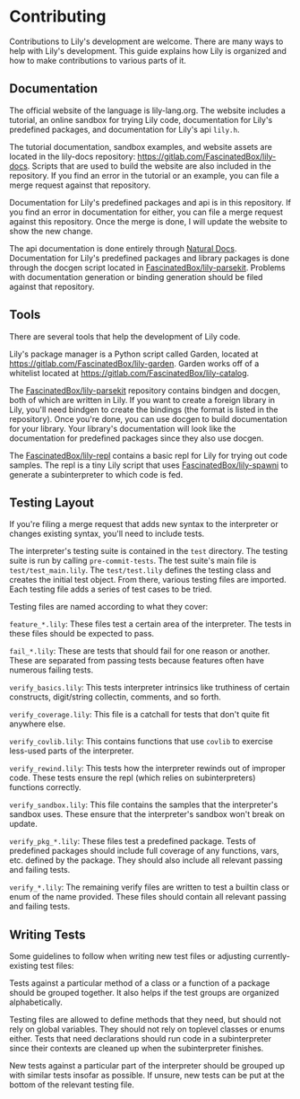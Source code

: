 # Contributing

Contributions to Lily's development are welcome. There are many ways to help with Lily's development. This guide explains how Lily is organized and how to make contributions to various parts of it.

## Documentation

The official website of the language is lily-lang.org. The website includes a tutorial, an online sandbox for trying Lily code, documentation for Lily's predefined packages, and documentation for Lily's api `lily.h`.

The tutorial documentation, sandbox examples, and website assets are located in the lily-docs repository: https://gitlab.com/FascinatedBox/lily-docs. Scripts that are used to build the website are also included in the repository. If you find an error in the tutorial or an example, you can file a merge request against that repository.

Documentation for Lily's predefined packages and api is in this repository. If you find an error in documentation for either, you can file a merge request against this repository. Once the merge is done, I will update the website to show the new change.

The api documentation is done entirely through [Natural Docs](https://naturaldocs.org). Documentation for Lily's predefined packages and library packages is done through the docgen script located in [FascinatedBox/lily-parsekit](https://gitlab.com/FascinatedBox/lily-parsekit). Problems with documentation generation or binding generation should be filed against that repository.

## Tools

There are several tools that help the development of Lily code.

Lily's package manager is a Python script called Garden, located at https://gitlab.com/FascinatedBox/lily-garden. Garden works off of a whitelist located at https://gitlab.com/FascinatedBox/lily-catalog.

The [FascinatedBox/lily-parsekit](https://gitlab.com/FascinatedBox/lily-parsekit) repository contains bindgen and docgen, both of which are written in Lily. If you want to create a foreign library in Lily, you'll need bindgen to create the bindings (the format is listed in the repository). Once you're done, you can use docgen to build documentation for your library. Your library's documentation will look like the documentation for predefined packages since they also use docgen.

The [FascinatedBox/lily-repl](https://gitlab.com/FascinatedBox/lily-repl) contains a basic repl for Lily for trying out code samples. The repl is a tiny Lily script that uses [FascinatedBox/lily-spawni](https://gitlab.com/FascinatedBox/lily-spawni) to generate a subinterpreter to which code is fed.

## Testing Layout

If you're filing a merge request that adds new syntax to the interpreter or changes existing syntax, you'll need to include tests.

The interpreter's testing suite is contained in the `test` directory. The testing suite is run by calling `pre-commit-tests`. The test suite's main file is `test/test_main.lily`. The `test/test.lily` defines the testing class and creates the initial test object. From there, various testing files are imported. Each testing file adds a series of test cases to be tried.

Testing files are named according to what they cover:

`feature_*.lily`: These files test a certain area of the interpreter. The tests in these files should be expected to pass.

`fail_*.lily`: These are tests that should fail for one reason or another. These are separated from passing tests because features often have numerous failing tests.

`verify_basics.lily`: This tests interpreter intrinsics like truthiness of certain constructs, digit/string collectin, comments, and so forth.

`verify_coverage.lily`: This file is a catchall for tests that don't quite fit anywhere else.

`verify_covlib.lily`: This contains functions that use `covlib` to exercise less-used parts of the interpreter.

`verify_rewind.lily`: This tests how the interpreter rewinds out of improper code. These tests ensure the repl (which relies on subinterpreters) functions correctly.

`verify_sandbox.lily`: This file contains the samples that the interpreter's sandbox uses. These ensure that the interpreter's sandbox won't break on update.

`verify_pkg_*.lily`: These files test a predefined package. Tests of predefined packages should include full coverage of any functions, vars, etc. defined by the package. They should also include all relevant passing and failing tests.

`verify_*.lily`: The remaining verify files are written to test a builtin class or enum of the name provided. These files should contain all relevant passing and failing tests.

## Writing Tests

Some guidelines to follow when writing new test files or adjusting currently-existing test files:

Tests against a particular method of a class or a function of a package should be grouped together. It also helps if the test groups are organized alphabetically.

Testing files are allowed to define methods that they need, but should not rely on global variables. They should not rely on toplevel classes or enums either. Tests that need declarations should run code in a subinterpreter since their contexts are cleaned up when the subinterpreter finishes.

New tests against a particular part of the interpreter should be grouped up with similar tests insofar as possible. If unsure, new tests can be put at the bottom of the relevant testing file.
